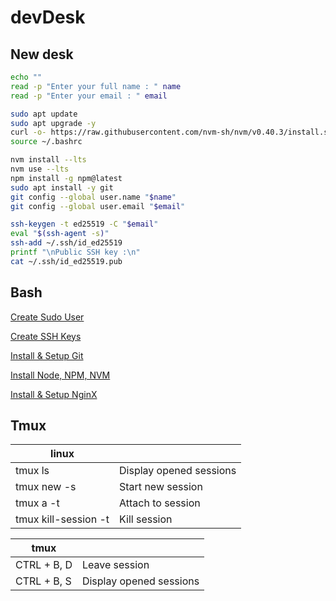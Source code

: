 # devDesk

## New desk

```sh
echo ""
read -p "Enter your full name : " name
read -p "Enter your email : " email

sudo apt update
sudo apt upgrade -y
curl -o- https://raw.githubusercontent.com/nvm-sh/nvm/v0.40.3/install.sh | bash
source ~/.bashrc

nvm install --lts
nvm use --lts
npm install -g npm@latest
sudo apt install -y git
git config --global user.name "$name"
git config --global user.email "$email"

ssh-keygen -t ed25519 -C "$email"
eval "$(ssh-agent -s)"
ssh-add ~/.ssh/id_ed25519
printf "\nPublic SSH key :\n"
cat ~/.ssh/id_ed25519.pub
```

## Bash

[Create Sudo User](https://github.com/Zdep88/devDesk/blob/main/sudoer.sh)

[Create SSH Keys](https://github.com/Zdep88/devDesk/blob/main/ssh.sh)

[Install & Setup Git](https://github.com/Zdep88/devDesk/blob/main/git.sh)

[Install Node, NPM, NVM](https://github.com/Zdep88/devDesk/blob/main/node.sh)

[Install & Setup NginX](https://github.com/Zdep88/devDesk/blob/main/nginx.sh)

## Tmux

|linux||
|-|-|
| tmux ls  | Display opened sessions |
| tmux new -s <Name> | Start new session |
| tmux a -t <Name> | Attach to session |
| tmux kill-session -t <Name> | Kill session |

|tmux||
|-------------|-------------|
| CTRL + B, D | Leave session |
| CTRL + B, S | Display opened sessions |